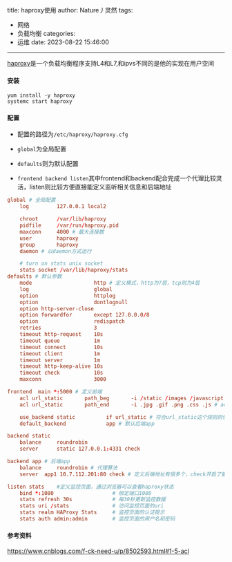 title: haproxy使用
author: Nature丿灵然
tags:
  - 网络
  - 负载均衡
categories:
  - 运维
date: 2023-08-22 15:46:00
---
[haproxy](https://www.haproxy.org)是一个负载均衡程序支持L4和L7,和ipvs不同的是他的实现在用户空间

<!--more-->

#### 安装

```shell
yum install -y haproxy
systemc start haproxy
```

#### 配置

- 配置的路径为`/etc/haproxy/haproxy.cfg`

- `global`为全局配置

- `defaults`则为默认配置

- `frontend backend listen`其中frontend和backend配合完成一个代理比较灵活，listen则比较方便直接能定义监听相关信息和后端地址

```conf
global # 全局配置
    log         127.0.0.1 local2

    chroot      /var/lib/haproxy
    pidfile     /var/run/haproxy.pid
    maxconn     4000 # 最大连接数
    user        haproxy
    group       haproxy
    daemon # 以daemon方式运行

    # turn on stats unix socket
    stats socket /var/lib/haproxy/stats
defaults # 默认参数
    mode                    http # 定义模式，http为7层，tcp则为4层
    log                     global
    option                  httplog
    option                  dontlognull
    option http-server-close
    option forwardfor       except 127.0.0.0/8
    option                  redispatch
    retries                 3
    timeout http-request    10s
    timeout queue           1m
    timeout connect         10s
    timeout client          1m
    timeout server          1m
    timeout http-keep-alive 10s
    timeout check           10s
    maxconn                 3000

frontend  main *:5000 # 定义前端
    acl url_static       path_beg       -i /static /images /javascript /stylesheets # acl设置7层路径前缀匹配
    acl url_static       path_end       -i .jpg .gif .png .css .js # acl设置7层路径后缀匹配，还有正则匹配

    use_backend static          if url_static # 符合url_static这个规则则使用static这个后端
    default_backend             app # 默认后端app

backend static
    balance     roundrobin
    server      static 127.0.0.1:4331 check

backend app # 后端app
    balance     roundrobin # 代理算法
    server  app1 10.7.112.201:80 check # 定义后端地址有很多个，check开启了健康检查

listen stats    #定义监控页面，通过浏览器可以查看haproxy状态
    bind *:1080                   # 绑定端口1080
    stats refresh 30s             # 每30秒更新监控数据
    stats uri /stats              # 访问监控页面的uri
    stats realm HAProxy Stats     # 监控页面的认证提示
    stats auth admin:admin        # 监控页面的用户名和密码
```

#### 参考资料

<https://www.cnblogs.com/f-ck-need-u/p/8502593.html#1-5-acl>
